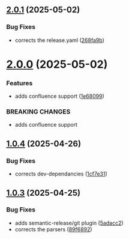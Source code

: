 ## [2.0.1](https://github.com/pranit-sh/any-extractor/compare/v2.0.0...v2.0.1) (2025-05-02)

### Bug Fixes

- corrects the release.yaml ([268fa9b](https://github.com/pranit-sh/any-extractor/commit/268fa9b1bf055ee90f7a1a05e3dbd423fbfef8a6))

# [2.0.0](https://github.com/pranit-sh/any-extractor/compare/v1.0.4...v2.0.0) (2025-05-02)

### Features

- adds confluence support ([1e68099](https://github.com/pranit-sh/any-extractor/commit/1e680999a5246fbf0e490930c1a853413c019c60))

### BREAKING CHANGES

- adds confluence support

## [1.0.4](https://github.com/pranit-sh/any-extractor/compare/v1.0.3...v1.0.4) (2025-04-26)

### Bug Fixes

- corrects dev-dependancies ([1cf7e31](https://github.com/pranit-sh/any-extractor/commit/1cf7e311f44c7878d338c40f67a1b4e5a4b27282))

## [1.0.3](https://github.com/pranit-sh/any-extractor/compare/v1.0.2...v1.0.3) (2025-04-25)

### Bug Fixes

- adds semantic-release/git plugin ([5adacc2](https://github.com/pranit-sh/any-extractor/commit/5adacc273370ab782abaaf744cfcf14b2eacc9c3))
- corrects the parsers ([89f6892](https://github.com/pranit-sh/any-extractor/commit/89f68926b9950b613b0732085ea01cff334feb57))
